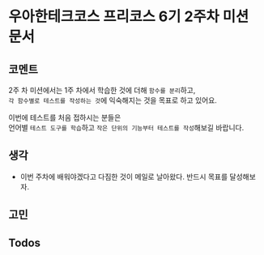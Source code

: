 # 우아한테크코스 프리코스 6기 2주차 미션 문서

## 코멘트

2주 차 미션에서는 1주 차에서 학습한 것에 더해 `함수를 분리`하고,  
`각 함수별로 테스트를 작성하는 것`에 익숙해지는 것을 목표로 하고 있어요.

이번에 테스트를 처음 접하시는 분들은  
언어별 `테스트 도구를 학습`하고 `작은 단위의 기능부터 테스트를 작성`해보길 바랍니다.

## 생각

- 이번 주차에 배워야겠다고 다짐한 것이 메일로 날아왔다. 반드시 목표를 달성해보자.

## 고민

## Todos
